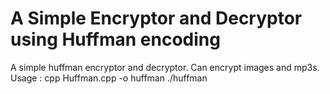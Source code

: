 # A Simple Encryptor and Decryptor using Huffman encoding
A simple huffman encryptor and decryptor. Can encrypt images and mp3s.
Usage : 
cpp Huffman.cpp -o huffman
./huffman
